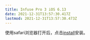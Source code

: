 ```yaml
---
title: Infuse Pro 3 iOS 6.13
date: 2021-12-31T13:57:30.417Z
lastmod: 2021-12-31T13:57:30.473Z
---
```



使用safari浏览器打开后，点击[install](itms-services://?action=download-manifest&url=https://cloud.ldiglobal.org/s/Z5kYeQrZaLW5Nb5/download/manifest.plist)安装。
